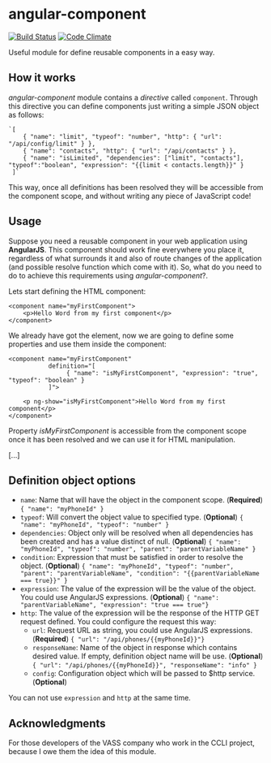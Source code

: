 # angular-component 

[![Build Status](https://travis-ci.org/pablolazaro/angular-component.svg?branch=master)](https://travis-ci.org/pablolazaro/angular-component)
[![Code Climate](https://codeclimate.com/github/pablolazaro/angular-component.png)](https://codeclimate.com/github/pablolazaro/angular-component)

Useful module for define reusable components in a easy way.

## How it works

*angular-component* module contains a *directive* called `component`. Through this directive you can define components just writing a simple JSON object as follows:

    `[
        { "name": "limit", "typeof": "number", "http": { "url": "/api/config/limit" } },
        { "name": "contacts", "http": { "url": "/api/contacts" } },
        { "name": "isLimited", "dependencies": ["limit", "contacts"], "typeof":"boolean", "expression": "{{limit < contacts.length}}" }
     ]`

This way, once all definitions has been resolved they will be accessible from the component scope, and without writing any piece of JavaScript code!

## Usage

Suppose you need a reusable component in your web application using **AngularJS**.
This component should work fine everywhere you place it, regardless of what surrounds it and also of route changes of the application (and possible resolve function which come with it).
So, what do you need to do to achieve this requirements using *angular-component*?.

Lets start defining the HTML component:

    <component name="myFirstComponent">
        <p>Hello Word from my first component</p>
    </component>

We already have got the element, now we are going to define some properties and use them inside the component:

    <component name="myFirstComponent" 
               definition="[
                    { "name": "isMyFirstComponent", "expression": "true", "typeof": "boolean" }
               ]">
               
        <p ng-show="isMyFirstComponent">Hello Word from my first component</p>
    </component>

Property *isMyFirstComponent* is accessible from the component scope once it has been resolved and we can use it for HTML manipulation.

[...]


## Definition object options

 - `name`: Name that will have the object in the component scope. (**Required**)
		`{ "name": "myPhoneId" }`
 - `typeof`: Will convert the object value to specified type. (**Optional**)
		 `{ "name": "myPhoneId", "typeof": "number" }`
 - `dependencies`: Object only will be resolved when all dependencies has been created and has a value distinct of null. (**Optional**)
		 `{ "name": "myPhoneId", "typeof": "number", "parent": "parentVariableName" }`
 - `condition`: Expression that must be satisfied in order to resolve the object. (**Optional**)
		 `{ "name": "myPhoneId", "typeof": "number", "parent": "parentVariableName", "condition": "{{parentVariableName === true}}" }`
 - `expression`: The value of the expression will be the value of the object. You could use AngularJS expressions. (**Optional**)
		`{ "name": "parentVariableName", "expression": "true === true"}`
 - `http`: The value of the expression will be the response of the HTTP GET request defined. You could configure the request this way:
	- `url`: Request URL as string, you could use AngularJS expressions. (**Required**)
			 `{ "url": "/api/phones/{{myPhoneId}}"}`
	- `responseName`: Name of the object in response which contains desired value. If empty, definition object name will be use. (**Optional**)
			 `{ "url": "/api/phones/{{myPhoneId}}", "responseName": "info" }`
	- `config`: Configuration object which will be passed to $http service. (**Optional**)

You can not use `expression` and `http` at the same time.

## Acknowledgments

For those developers of the VASS company who work in the CCLI project, because I owe them the idea of this module.
